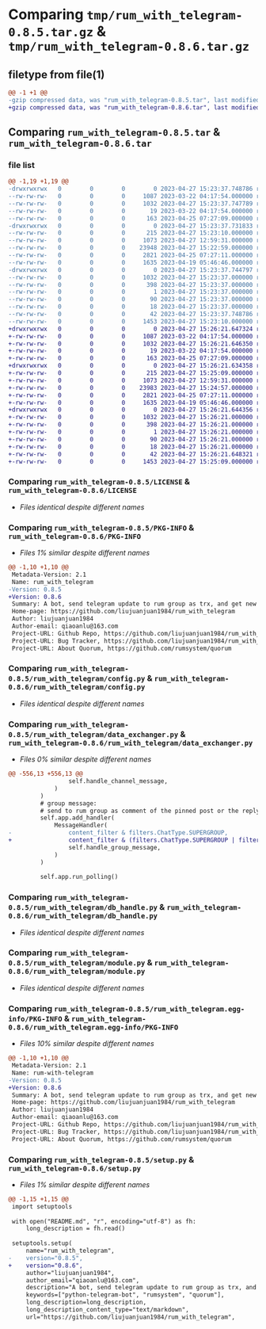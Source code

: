 # Comparing `tmp/rum_with_telegram-0.8.5.tar.gz` & `tmp/rum_with_telegram-0.8.6.tar.gz`

## filetype from file(1)

```diff
@@ -1 +1 @@
-gzip compressed data, was "rum_with_telegram-0.8.5.tar", last modified: Thu Apr 27 15:23:37 2023, max compression
+gzip compressed data, was "rum_with_telegram-0.8.6.tar", last modified: Thu Apr 27 15:26:21 2023, max compression
```

## Comparing `rum_with_telegram-0.8.5.tar` & `rum_with_telegram-0.8.6.tar`

### file list

```diff
@@ -1,19 +1,19 @@
-drwxrwxrwx   0        0        0        0 2023-04-27 15:23:37.748786 rum_with_telegram-0.8.5/
--rw-rw-rw-   0        0        0     1087 2023-03-22 04:17:54.000000 rum_with_telegram-0.8.5/LICENSE
--rw-rw-rw-   0        0        0     1032 2023-04-27 15:23:37.747789 rum_with_telegram-0.8.5/PKG-INFO
--rw-rw-rw-   0        0        0       19 2023-03-22 04:17:54.000000 rum_with_telegram-0.8.5/README.md
--rw-rw-rw-   0        0        0      163 2023-04-25 07:27:09.000000 rum_with_telegram-0.8.5/pyproject.toml
-drwxrwxrwx   0        0        0        0 2023-04-27 15:23:37.731833 rum_with_telegram-0.8.5/rum_with_telegram/
--rw-rw-rw-   0        0        0      215 2023-04-27 15:23:10.000000 rum_with_telegram-0.8.5/rum_with_telegram/__init__.py
--rw-rw-rw-   0        0        0     1073 2023-04-27 12:59:31.000000 rum_with_telegram-0.8.5/rum_with_telegram/config.py
--rw-rw-rw-   0        0        0    23948 2023-04-27 15:22:59.000000 rum_with_telegram-0.8.5/rum_with_telegram/data_exchanger.py
--rw-rw-rw-   0        0        0     2821 2023-04-25 07:27:11.000000 rum_with_telegram-0.8.5/rum_with_telegram/db_handle.py
--rw-rw-rw-   0        0        0     1635 2023-04-19 05:46:46.000000 rum_with_telegram-0.8.5/rum_with_telegram/module.py
-drwxrwxrwx   0        0        0        0 2023-04-27 15:23:37.744797 rum_with_telegram-0.8.5/rum_with_telegram.egg-info/
--rw-rw-rw-   0        0        0     1032 2023-04-27 15:23:37.000000 rum_with_telegram-0.8.5/rum_with_telegram.egg-info/PKG-INFO
--rw-rw-rw-   0        0        0      398 2023-04-27 15:23:37.000000 rum_with_telegram-0.8.5/rum_with_telegram.egg-info/SOURCES.txt
--rw-rw-rw-   0        0        0        1 2023-04-27 15:23:37.000000 rum_with_telegram-0.8.5/rum_with_telegram.egg-info/dependency_links.txt
--rw-rw-rw-   0        0        0       90 2023-04-27 15:23:37.000000 rum_with_telegram-0.8.5/rum_with_telegram.egg-info/requires.txt
--rw-rw-rw-   0        0        0       18 2023-04-27 15:23:37.000000 rum_with_telegram-0.8.5/rum_with_telegram.egg-info/top_level.txt
--rw-rw-rw-   0        0        0       42 2023-04-27 15:23:37.748786 rum_with_telegram-0.8.5/setup.cfg
--rw-rw-rw-   0        0        0     1453 2023-04-27 15:23:10.000000 rum_with_telegram-0.8.5/setup.py
+drwxrwxrwx   0        0        0        0 2023-04-27 15:26:21.647324 rum_with_telegram-0.8.6/
+-rw-rw-rw-   0        0        0     1087 2023-03-22 04:17:54.000000 rum_with_telegram-0.8.6/LICENSE
+-rw-rw-rw-   0        0        0     1032 2023-04-27 15:26:21.646350 rum_with_telegram-0.8.6/PKG-INFO
+-rw-rw-rw-   0        0        0       19 2023-03-22 04:17:54.000000 rum_with_telegram-0.8.6/README.md
+-rw-rw-rw-   0        0        0      163 2023-04-25 07:27:09.000000 rum_with_telegram-0.8.6/pyproject.toml
+drwxrwxrwx   0        0        0        0 2023-04-27 15:26:21.634358 rum_with_telegram-0.8.6/rum_with_telegram/
+-rw-rw-rw-   0        0        0      215 2023-04-27 15:25:09.000000 rum_with_telegram-0.8.6/rum_with_telegram/__init__.py
+-rw-rw-rw-   0        0        0     1073 2023-04-27 12:59:31.000000 rum_with_telegram-0.8.6/rum_with_telegram/config.py
+-rw-rw-rw-   0        0        0    23983 2023-04-27 15:24:57.000000 rum_with_telegram-0.8.6/rum_with_telegram/data_exchanger.py
+-rw-rw-rw-   0        0        0     2821 2023-04-25 07:27:11.000000 rum_with_telegram-0.8.6/rum_with_telegram/db_handle.py
+-rw-rw-rw-   0        0        0     1635 2023-04-19 05:46:46.000000 rum_with_telegram-0.8.6/rum_with_telegram/module.py
+drwxrwxrwx   0        0        0        0 2023-04-27 15:26:21.644356 rum_with_telegram-0.8.6/rum_with_telegram.egg-info/
+-rw-rw-rw-   0        0        0     1032 2023-04-27 15:26:21.000000 rum_with_telegram-0.8.6/rum_with_telegram.egg-info/PKG-INFO
+-rw-rw-rw-   0        0        0      398 2023-04-27 15:26:21.000000 rum_with_telegram-0.8.6/rum_with_telegram.egg-info/SOURCES.txt
+-rw-rw-rw-   0        0        0        1 2023-04-27 15:26:21.000000 rum_with_telegram-0.8.6/rum_with_telegram.egg-info/dependency_links.txt
+-rw-rw-rw-   0        0        0       90 2023-04-27 15:26:21.000000 rum_with_telegram-0.8.6/rum_with_telegram.egg-info/requires.txt
+-rw-rw-rw-   0        0        0       18 2023-04-27 15:26:21.000000 rum_with_telegram-0.8.6/rum_with_telegram.egg-info/top_level.txt
+-rw-rw-rw-   0        0        0       42 2023-04-27 15:26:21.648321 rum_with_telegram-0.8.6/setup.cfg
+-rw-rw-rw-   0        0        0     1453 2023-04-27 15:25:09.000000 rum_with_telegram-0.8.6/setup.py
```

### Comparing `rum_with_telegram-0.8.5/LICENSE` & `rum_with_telegram-0.8.6/LICENSE`

 * *Files identical despite different names*

### Comparing `rum_with_telegram-0.8.5/PKG-INFO` & `rum_with_telegram-0.8.6/PKG-INFO`

 * *Files 1% similar despite different names*

```diff
@@ -1,10 +1,10 @@
 Metadata-Version: 2.1
 Name: rum_with_telegram
-Version: 0.8.5
+Version: 0.8.6
 Summary: A bot, send telegram update to rum group as trx, and get new trx from rum group to channel.
 Home-page: https://github.com/liujuanjuan1984/rum_with_telegram
 Author: liujuanjuan1984
 Author-email: qiaoanlu@163.com
 Project-URL: Github Repo, https://github.com/liujuanjuan1984/rum_with_telegram
 Project-URL: Bug Tracker, https://github.com/liujuanjuan1984/rum_with_telegram/issues
 Project-URL: About Quorum, https://github.com/rumsystem/quorum
```

### Comparing `rum_with_telegram-0.8.5/rum_with_telegram/config.py` & `rum_with_telegram-0.8.6/rum_with_telegram/config.py`

 * *Files identical despite different names*

### Comparing `rum_with_telegram-0.8.5/rum_with_telegram/data_exchanger.py` & `rum_with_telegram-0.8.6/rum_with_telegram/data_exchanger.py`

 * *Files 0% similar despite different names*

```diff
@@ -556,13 +556,13 @@
                 self.handle_channel_message,
             )
         )
         # group message:
         # send to rum group as comment of the pinned post or the reply-to post
         self.app.add_handler(
             MessageHandler(
-                content_filter & filters.ChatType.SUPERGROUP,
+                content_filter & (filters.ChatType.SUPERGROUP | filters.SenderChat.SUPER_GROUP),
                 self.handle_group_message,
             )
         )
 
         self.app.run_polling()
```

### Comparing `rum_with_telegram-0.8.5/rum_with_telegram/db_handle.py` & `rum_with_telegram-0.8.6/rum_with_telegram/db_handle.py`

 * *Files identical despite different names*

### Comparing `rum_with_telegram-0.8.5/rum_with_telegram/module.py` & `rum_with_telegram-0.8.6/rum_with_telegram/module.py`

 * *Files identical despite different names*

### Comparing `rum_with_telegram-0.8.5/rum_with_telegram.egg-info/PKG-INFO` & `rum_with_telegram-0.8.6/rum_with_telegram.egg-info/PKG-INFO`

 * *Files 10% similar despite different names*

```diff
@@ -1,10 +1,10 @@
 Metadata-Version: 2.1
 Name: rum-with-telegram
-Version: 0.8.5
+Version: 0.8.6
 Summary: A bot, send telegram update to rum group as trx, and get new trx from rum group to channel.
 Home-page: https://github.com/liujuanjuan1984/rum_with_telegram
 Author: liujuanjuan1984
 Author-email: qiaoanlu@163.com
 Project-URL: Github Repo, https://github.com/liujuanjuan1984/rum_with_telegram
 Project-URL: Bug Tracker, https://github.com/liujuanjuan1984/rum_with_telegram/issues
 Project-URL: About Quorum, https://github.com/rumsystem/quorum
```

### Comparing `rum_with_telegram-0.8.5/setup.py` & `rum_with_telegram-0.8.6/setup.py`

 * *Files 1% similar despite different names*

```diff
@@ -1,15 +1,15 @@
 import setuptools
 
 with open("README.md", "r", encoding="utf-8") as fh:
     long_description = fh.read()
 
 setuptools.setup(
     name="rum_with_telegram",
-    version="0.8.5",
+    version="0.8.6",
     author="liujuanjuan1984",
     author_email="qiaoanlu@163.com",
     description="A bot, send telegram update to rum group as trx, and get new trx from rum group to channel.",
     keywords=["python-telegram-bot", "rumsystem", "quorum"],
     long_description=long_description,
     long_description_content_type="text/markdown",
     url="https://github.com/liujuanjuan1984/rum_with_telegram",
```

